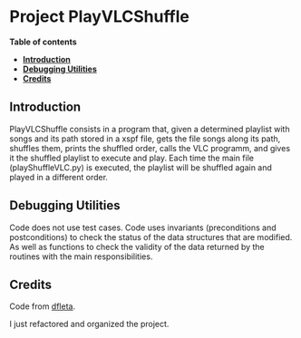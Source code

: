 # Project PlayVLCShuffle

**Table of contents**

-   [**Introduction**](#introduction)
-   [**Debugging Utilities**](#debugging-utilities)
-   [**Credits**](#credits)

## Introduction

PlayVLCShuffle consists in a program that, given a determined playlist with songs and its path stored in a xspf file, gets the file songs along its path, shuffles them, prints the shuffled order, calls the VLC programm, and gives it the shuffled playlist to execute and play. Each time the main file (playShuffleVLC.py) is executed, the playlist will be shuffled again and played in a different order.

## Debugging Utilities

Code does not use test cases.
Code uses invariants (preconditions and postconditions) to check the status of the data structures that are modified. As well as functions to check the validity of the data returned by the routines with the main responsibilities.

## Credits

Code from [dfleta](https://github.com/dfleta/playVLCshuffle).  

I just refactored and organized the project.
